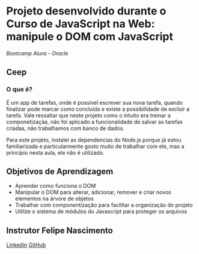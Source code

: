 # Projeto desenvolvido durante o Curso de **JavaScript na Web: manipule o DOM com JavaScript** <br>
*Bootcamp Alura - Oracle*

## Ceep

### O que é?
É um app de tarefas, onde é possível escrever sua nova tarefa, quando finalizar pode marcar como concluída e existe a possibilidade de excluir a tarefa.
Vale ressaltar que neste projeto como o intuito era treinar a componetizaçãa, não foi aplicado a funcionalidade de salvar as tarefas criadas, não trabalhamos com banco de dados.

Para este projeto, instalei as dependencias do Node.js porque já estou familiarizada e particularmente gosto muito de trabalhar com ele, mas a princípio nesta aula, ele não é utilizado.

## Objetivos de Aprendizagem 
- Aprender como funciona o DOM
- Manipular o DOM para alterar, adicionar, remover e criar novos elementos na árvore de objetos
- Trabalhar com componentização para facilitar a organização do projeto
- Utilize o sistema de módulos do Javascript para proteger os arquivos


## Instrutor Felipe Nascimento
[Linkedin](https://www.linkedin.com/in/felipedotcom/)
[GitHub](https://github.com/felipedotcom)


